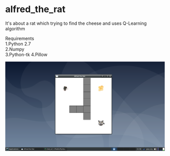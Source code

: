# alfred_the_rat

It's about a rat which trying to find the cheese and uses Q-Learning algorithm  

Requirements  
1.Python 2.7  
2.Numpy  
3.Python-tk 
4.Pillow  
  


![alt text](resource/screenshot.png)
